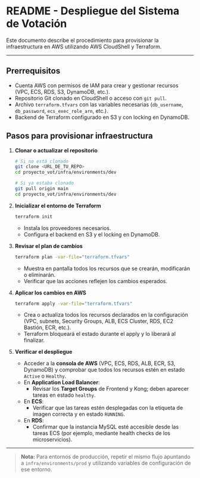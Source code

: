 # README - Despliegue del Sistema de Votación

Este documento describe el procedimiento para provisionar la infraestructura en AWS utilizando AWS CloudShell y Terraform.

---

## Prerrequisitos

- Cuenta AWS con permisos de IAM para crear y gestionar recursos (VPC, ECS, RDS, S3, DynamoDB, etc.).
- Repositorio Git clonado en CloudShell o acceso con `git pull`.
- Archivo `terraform.tfvars` con las variables necesarias (`db_username`, `db_password`, `ecs_exec_role_arn`, etc.).
- Backend de Terraform configurado en S3 y con locking en DynamoDB.

## Pasos para provisionar infraestructura

1. **Clonar o actualizar el repositorio**

   ```bash
   # Si no está clonado
   git clone <URL_DE_TU_REPO>
   cd proyecto_vot/infra/environments/dev

   # Si ya estaba clonado
   git pull origin main
   cd proyecto_vot/infra/environments/dev
   ```

2. **Inicializar el entorno de Terraform**

   ```bash
   terraform init
   ```

   - Instala los proveedores necesarios.
   - Configura el backend en S3 y el locking en DynamoDB.

3. **Revisar el plan de cambios**

   ```bash
   terraform plan -var-file="terraform.tfvars"
   ```

   - Muestra en pantalla todos los recursos que se crearán, modificarán o eliminarán.
   - Verificar que las acciones reflejen los cambios esperados.

4. **Aplicar los cambios en AWS**

   ```bash
   terraform apply -var-file="terraform.tfvars"
   ```

   - Crea o actualiza todos los recursos declarados en la configuración (VPC, subnets, Security Groups, ALB, ECS Cluster, RDS, EC2 Bastión, ECR, etc.).
   - Terraform bloqueará el estado durante el apply y lo liberará al finalizar.

5. **Verificar el despliegue**

   - Acceder a la **consola de AWS** (VPC, ECS, RDS, ALB, ECR, S3, DynamoDB) y comprobar que todos los recursos estén en estado `Active` o `Healthy`.
   - En **Application Load Balancer**:
     - Revisar los **Target Groups** de Frontend y Kong; deben aparecer tareas en estado `healthy`.
   - En **ECS**:
     - Verificar que las tareas estén desplegadas con la etiqueta de imagen correcta y en estado `RUNNING`.
   - En **RDS**:
     - Confirmar que la instancia MySQL esté accesible desde las tareas ECS (por ejemplo, mediante health checks de los microservicios).

---

> **Nota:** Para entornos de producción, repetir el mismo flujo apuntando a `infra/environments/prod` y utilizando variables de configuración de ese entorno.

